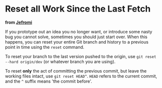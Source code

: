 Reset all Work Since the Last Fetch
===================================

**from [Jefromi](http://stackoverflow.com/a/2846154)**

If you prototype out an idea you no longer want, or introduce some nasty bug you cannot solve, sometimes you should just start over. When this happens, you can reset your entire Git branch and history to a previous point in time using the `reset` command.

To reset your branch to the last version pushed to the origin, use `git reset --hard origin/dev` (or whatever branch you are using).

To reset __only__ the act of committing the previous commit, but leave the working files intact, use `git reset HEAD^`. `HEAD` refers to the current commit, and the `^` suffix means 'the commit before'.
